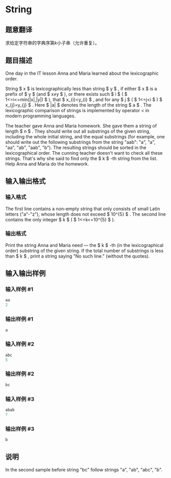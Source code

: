 # String

## 题意翻译

求给定字符串的字典序第$k$小子串（允许重复）。

## 题目描述

One day in the IT lesson Anna and Maria learned about the lexicographic order.

String $ x $ is lexicographically less than string $ y $ , if either $ x $ is a prefix of $ y $ (and $ x≠y $ ), or there exists such $ i $ ( $ 1<=i<=min(|x|,|y|) $ ), that $ x_{i}&lt;y_{i} $ , and for any $ j $ ( $ 1<=j&lt;i $ ) $ x_{j}=y_{j} $ . Here $ |a| $ denotes the length of the string $ a $ . The lexicographic comparison of strings is implemented by operator < in modern programming languages​​.

The teacher gave Anna and Maria homework. She gave them a string of length $ n $ . They should write out all substrings of the given string, including the whole initial string, and the equal substrings (for example, one should write out the following substrings from the string "aab": "a", "a", "aa", "ab", "aab", "b"). The resulting strings should be sorted in the lexicographical order. The cunning teacher doesn't want to check all these strings. That's why she said to find only the $ k $ -th string from the list. Help Anna and Maria do the homework.

## 输入输出格式

### 输入格式

The first line contains a non-empty string that only consists of small Latin letters ("a"-"z"), whose length does not exceed $ 10^{5} $ . The second line contains the only integer $ k $ ( $ 1<=k<=10^{5} $ ).

### 输出格式

Print the string Anna and Maria need — the $ k $ -th (in the lexicographical order) substring of the given string. If the total number of substrings is less than $ k $ , print a string saying "No such line." (without the quotes).

## 输入输出样例

### 输入样例 #1

```cpp
aa
2

```
### 输出样例 #1

```cpp
a

```
### 输入样例 #2

```cpp
abc
5

```
### 输出样例 #2

```cpp
bc

```
### 输入样例 #3

```cpp
abab
7

```
### 输出样例 #3

```cpp
b

```
## 说明

In the second sample before string "bc" follow strings "a", "ab", "abc", "b".

